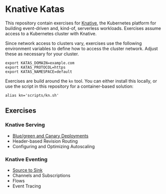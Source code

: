 # Knative Katas

This repository contain exercises for [Knative](https://knative.dev), the
Kubernetes platform for building event-driven and, kind-of, serverless
workloads. Exercises assume access to a Kubernetes cluster with Knative.

Since network access to clusters vary, exercises use the following environment
variables to define how to access the cluster network. Adjust these as necessary
for your cluster.

```console
export KATAS_DOMAIN=example.com
export KATAS_PROTOCOL=https
export KATAS_NAMESPACE=default
```

Exercises are build around the `kn` tool. You can either install this locally,
or use the script in this repository for a container-based solution:

```console
alias kn='scripts/kn.sh'
```

## Exercises

### Knative Serving

- [Blue/green and Canary Deployments](blue-green-and-canary.md)
- Header-based Revision Routing
- Configuring and Optimizing Autoscaling

### Knative Eventing

- [Source to Sink](source-to-sink.md)
- Channels and Subscriptions
- Flows
- Event Tracing
